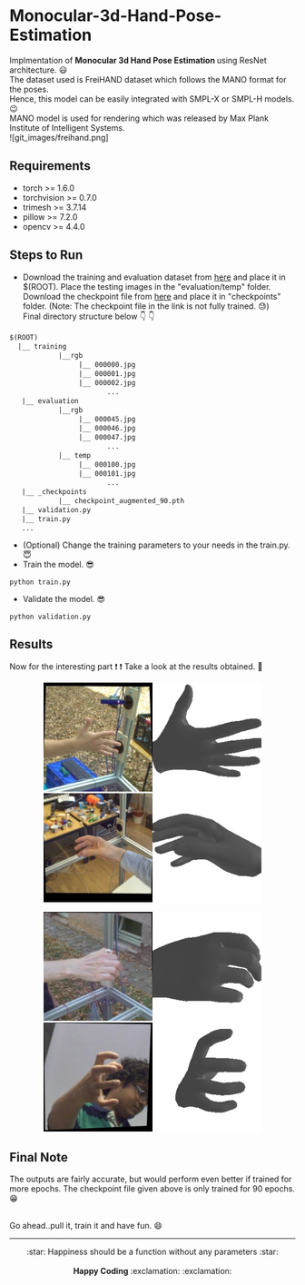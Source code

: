 # Monocular-3d-Hand-Pose-Estimation
Implmentation of <b> Monocular 3d Hand Pose Estimation </b> using ResNet architecture. :smiley: <br>
The dataset used is FreiHAND dataset which follows the MANO format for the poses. <br>
Hence, this model can be easily integrated with SMPL-X or SMPL-H models. :wink: <br>
MANO model is used for rendering which was released by Max Plank Institute of Intelligent Systems. <br>
![git_images/freihand.png]

## Requirements
* torch >= 1.6.0
* torchvision >= 0.7.0
* trimesh >= 3.7.14
* pillow >= 7.2.0
* opencv >= 4.4.0

## Steps to Run
* Download the training and evaluation dataset from [here](https://lmb.informatik.uni-freiburg.de/data/freihand/FreiHAND_pub_v2.zip) and place it in $(ROOT). Place the testing images in the "evaluation/temp" folder. <br>
Download the checkpoint file from [here](https://drive.google.com/file/d/172Hzt_CH4dIEFFBSiyr5eFvYEBmxqvHQ/view?usp=sharing) and place it in "checkpoints" folder. (Note: The checkpoint file in the link is not fully trained. :sweat:) <br>
Final directory structure below 👇 👇
```
$(ROOT)
  |__ training
            |__rgb
                 |__ 000000.jpg
                 |__ 000001.jpg
                 |__ 000002.jpg
                        ...
   |__ evaluation
            |__rgb
                 |__ 000045.jpg
                 |__ 000046.jpg
                 |__ 000047.jpg
                        ...
            |__ temp
                 |__ 000100.jpg
                 |__ 000101.jpg 
                        ...
   |__ _checkpoints 
            |__ checkpoint_augmented_90.pth
   |__ validation.py
   |__ train.py
   ...
```
* (Optional) Change the training parameters to your needs in the train.py. :innocent: <br>
* Train the model. :sunglasses:
```
python train.py 
```
* Validate the model. :sunglasses:
```
python validation.py
```

## Results
Now for the interesting part :exclamation: :exclamation: Take a look at the results obtained. :sparkling_heart: <br>
<p align="center">
  <kbd>
  <img src="evaluation_output/output_00000000.jpg" width="384" />
  </kbd>
  <kbd>
  <img src="evaluation_output/output_00000008.jpg" width="384" /> 
  </kbd>
</p>

<p align="center">
  <kbd>
  <img src="evaluation_output/output_00000012.jpg" width="384" />
  </kbd>
  <kbd>
  <img src="evaluation_output/output_00000016.jpg" width="384" /> 
  </kbd>
</p>
</kbd>

## Final Note
The outputs are fairly accurate, but would perform even better if trained for more epochs. The checkpoint file given above is only trained for 90 epochs. :grin: <br> <br>

Go ahead..pull it, train it and have fun. :smile:

-------------------------------------
<p align="center">
:star: Happiness should be a function without any parameters :star: <br> <br>
<b>Happy Coding</b> :exclamation: :exclamation:
</p>
